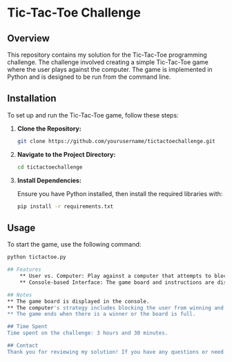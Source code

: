 # Tic-Tac-Toe Challenge

## Overview

This repository contains my solution for the Tic-Tac-Toe programming challenge. The challenge involved creating a simple Tic-Tac-Toe game where the user plays against the computer. The game is implemented in Python and is designed to be run from the command line.

## Installation

To set up and run the Tic-Tac-Toe game, follow these steps:

1. **Clone the Repository:**

    ```bash
    git clone https://github.com/yourusername/tictactoechallenge.git
    ```

2. **Navigate to the Project Directory:**

    ```bash
    cd tictactoechallenge
    ```

3. **Install Dependencies:**

    Ensure you have Python installed, then install the required libraries with:

    ```bash
    pip install -r requirements.txt
    ```

## Usage

To start the game, use the following command:

```bash
python tictactoe.py

## Features
    ** User vs. Computer: Play against a computer that attempts to block your winning moves and makes random moves otherwise.
    ** Console-based Interface: The game board and instructions are displayed in the terminal.

## Notes
** The game board is displayed in the console.
** The computer's strategy includes blocking the user from winning and making random moves when no immediate threat is present.
** The game ends when there is a winner or the board is full.

## Time Spent
Time spent on the challenge: 3 hours and 30 minutes.

## Contact
Thank you for reviewing my solution! If you have any questions or need further clarification, please feel free to reach out.
